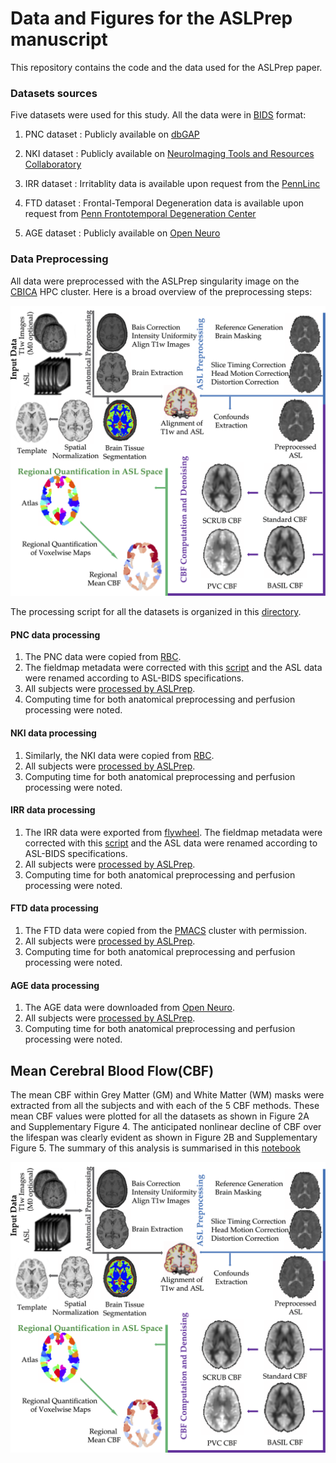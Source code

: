 # Data and Figures for the ASLPrep manuscript

This repository contains the code and the data used for the ASLPrep paper.
### Datasets sources

Five datasets were used for this study. All the data were in [BIDS](https://bids-specification.readthedocs.io/) format:

1. PNC dataset : Publicly available on [dbGAP](https://www.ncbi.nlm.nih.gov/projects/gap/cgi-bin/study.cgi?study_id=phs000607.v3.p2)

2. NKI dataset : Publicly available on [NeuroImaging Tools and Resources Collaboratory](http://fcon_1000.projects.nitrc.org/indi/pro/nki.html)

3. IRR dataset : Irritablity data is available upon request from the [PennLinc](https://www.pennlinc.io/team)

4. FTD dataset : Frontal-Temporal Degeneration data is available upon request from [Penn Frontotemporal Degeneration Center](http://ftd.med.upenn.edu)

5. AGE dataset : Publicly available on [Open Neuro](https://openneuro.org/datasets/ds000240/versions/00002)

### Data Preprocessing
All data were preprocessed with the ASLPrep singularity image on the [CBICA](https://www.med.upenn.edu/cbica/cubic.html) HPC cluster. Here is a broad overview of the preprocessing steps:

![preroc](figures/Figure1.png)

The processing script for all the datasets is organized in this [directory](scripts).

#### PNC data processing
  1. The PNC data were copied from [RBC](https://github.com/PennLINC/RBC).
  2. The fieldmap metadata were corrected with this 
  [script](scripts/pncdata/fieldmappnc.py) and the ASL data were renamed according to ASL-BIDS specifications.
  2. All subjects were [processed by ASLPrep](scripts/pncdata/run_aslprep.sh).
  3. Computing time for both anatomical preprocessing and perfusion processing were noted.

#### NKI data processing
  1. Similarly, the NKI data were copied from [RBC](https://github.com/PennLINC/RBC).
  2. All subjects were [processed by ASLPrep](scripts/nkidata/run_aslprep.sh).
  3. Computing time for both anatomical preprocessing and perfusion processing were noted.

#### IRR data processing
  1. The IRR data were exported from [flywheel](https://upenn.flywheel.io/). The fieldmap metadata were corrected with this [script](/scripts/grympydata/grmpyinetendedfor.py) and the ASL data were renamed according to ASL-BIDS specifications.
  2. All subjects were [processed by ASLPrep](scripts/grympydata/run_aslprep.sh).
  3. Computing time for both anatomical preprocessing and perfusion processing were noted.

#### FTD data processing
  1. The FTD data were copied from the [PMACS](https://www.med.upenn.edu/pmacs/) cluster with permission.
  2. All subjects were [processed by ASLPrep](scripts/ftddata/run_aslprep.sh).
  3. Computing time for both anatomical preprocessing and perfusion processing were noted.

#### AGE data processing
  1. The AGE data were downloaded from [Open Neuro](https://openneuro.org/datasets/ds000240/versions/00002).
  2. All subjects were [processed by ASLPrep](/scripts/ageingdata/run_aslprep.sh).
  3. Computing time for both anatomical preprocessing and perfusion processing were noted.


## Mean Cerebral Blood Flow(CBF)
The mean CBF within Grey Matter (GM)  and  White Matter (WM) masks were extracted from all the subjects and with each of the 5 CBF methods. These mean CBF values were plotted for all the datasets as shown in Figure 2A and Supplementary Figure 4. The anticipated nonlinear decline of CBF over the lifespan was clearly evident as shown in Figure 2B and Supplementary Figure 5. The summary of this analysis is summarised in this [notebook](/FigureA.ipynb)

![preroc](figures/Figure1.png)
